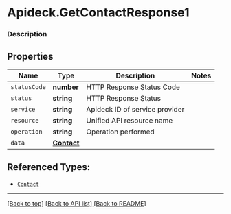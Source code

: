 # Apideck.GetContactResponse1

### Description

## Properties
Name | Type | Description | Notes
------------ | ------------- | ------------- | -------------
`statusCode` | **number** | HTTP Response Status Code | 
`status` | **string** | HTTP Response Status | 
`service` | **string** | Apideck ID of service provider | 
`resource` | **string** | Unified API resource name | 
`operation` | **string** | Operation performed | 
`data` | [**Contact**](Contact.md) |  | 





## Referenced Types:





* [`Contact`](Contact.md)

---

[[Back to top]](#) [[Back to API list]](../../../../README.md#documentation-for-api-endpoints) [[Back to README]](../../../../README.md)


